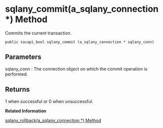 <!-- loio3bf54c166c5f1014b0ccd94f90245c3f -->

# sqlany\_commit\(a\_sqlany\_connection \*\) Method

Commits the current transaction.



```
public sacapi_bool sqlany_commit (a_sqlany_connection * sqlany_conn)
```



## Parameters

sqlany\_conn
:   The connection object on which the commit operation is performed.



## Returns

1 when successful or 0 when unsuccessful.

**Related Information**  


[sqlany\_rollback\(a\_sqlany\_connection \*\) Method](sqlany-rollback-a-sqlany-connection-method-3bf6bb3.md "Rolls back the current transaction.")


